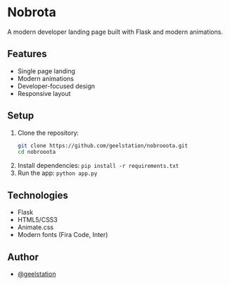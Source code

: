 # Nobrota

A modern developer landing page built with Flask and modern animations.

## Features
- Single page landing
- Modern animations
- Developer-focused design
- Responsive layout

## Setup
1. Clone the repository:
   ```bash
   git clone https://github.com/geelstation/nobrooota.git
   cd nobrooota
   ```
2. Install dependencies: `pip install -r requirements.txt`
3. Run the app: `python app.py`

## Technologies
- Flask
- HTML5/CSS3
- Animate.css
- Modern fonts (Fira Code, Inter)

## Author
- [@geelstation](https://github.com/geelstation)
